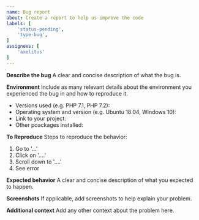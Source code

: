 ```yaml
---
name: Bug report
about: Create a report to help us improve the code
labels: [
    'status-pending',
    'type-bug',
]
assignees: [
    'axelitus'
]
---
```


**Describe the bug**
A clear and concise description of what the bug is.

**Environment**
Include as many relevant details about the environment you experienced the bug in and how to reproduce it.
- Versions used (e.g. PHP 7.1, PHP 7.2):
- Operating system and version (e.g. Ubuntu 18.04, Windows 10):
- Link to your project:
- Other poackages installed:

**To Reproduce**
Steps to reproduce the behavior:
1. Go to '...'
2. Click on '....'
3. Scroll down to '....'
4. See error

**Expected behavior**
A clear and concise description of what you expected to happen.

**Screenshots**
If applicable, add screenshots to help explain your problem.

**Additional context**
Add any other context about the problem here.
